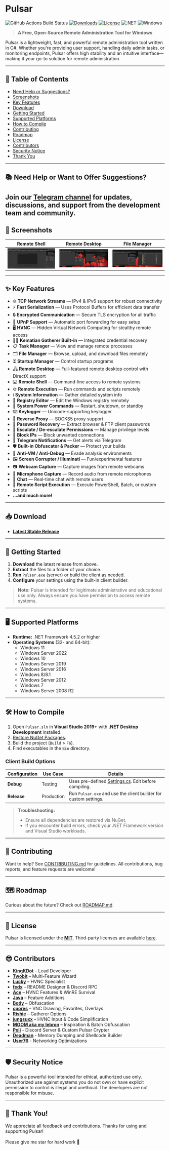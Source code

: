 # Pulsar

![GitHub Actions Build Status](https://img.shields.io/github/actions/workflow/status/Quasar-Continuation/Pulsar-Lite/auto-build.yml)
[![Downloads](https://img.shields.io/github/downloads/Quasar-Continuation/Pulsar-Lite/total.svg)](https://github.com/Quasar-Continuation/Pulsar-Lite/releases)
[![License](https://img.shields.io/github/license/Quasar-Continuation/Pulsar-Lite.svg)](LICENSE)
![.NET](https://img.shields.io/badge/.NET-4.7.2%2B-blue)
![Windows](https://img.shields.io/badge/OS-Windows-blue)

> **A Free, Open-Source Remote Administration Tool for Windows**

Pulsar is a lightweight, fast, and powerful remote administration tool written in C#. Whether you're providing user support, handling daily admin tasks, or monitoring endpoints, Pulsar offers high stability and an intuitive interface—making it your go-to solution for remote administration.

---

## 📖 Table of Contents
- [Need Help or Suggestions?](#-need-help-or-want-to-offer-suggestions)
- [Screenshots](#-screenshots)
- [Key Features](#-key-features)
- [Download](#-download)
- [Getting Started](#-getting-started)
- [Supported Platforms](#-supported-platforms)
- [How to Compile](#-how-to-compile)
- [Contributing](#-contributing)
- [Roadmap](#-roadmap)
- [License](#-license)
- [Contributors](#-contributors)
- [Security Notice](#-security-notice)
- [Thank You](#-thank-you)

---

## 📚 Need Help or Want to Offer Suggestions?

Join our [Telegram channel](https://t.me/SomaliDevs) for updates, discussions, and support from the development team and community.
---

## 📸 Screenshots

| **Remote Shell**                  | **Remote Desktop**                | **File Manager**                  |
|-----------------------------------|-----------------------------------|-----------------------------------|
| ![Remote Shell](Images/remote_shell.png) | ![Remote Desktop](Images/remote_desktop.png) | ![File Manager](Images/file_manager.png) |

---

## ✨ Key Features

- 🌐 **TCP Network Streams** — IPv4 & IPv6 support for robust connectivity
- ⚡ **Fast Serialization** — Uses Protocol Buffers for efficient data transfer
- 🔒 **Encrypted Communication** — Secure TLS encryption for all traffic
- 📡 **UPnP Support** — Automatic port forwarding for easy setup
- 🖥️ **HVNC** — Hidden Virtual Network Computing for stealthy remote access
- 🕵️‍♂️ **Kematian Gatherer Built-in** — Integrated credential recovery
- 📋 **Task Manager** — View and manage remote processes
- 🗂️ **File Manager** — Browse, upload, and download files remotely
- ⏳ **Startup Manager** — Control startup programs
- 🖧 **Remote Desktop** — Full-featured remote desktop control with DirectX support
- 💻 **Remote Shell** — Command-line access to remote systems
- ⚙️ **Remote Execution** — Run commands and scripts remotely
- ℹ️ **System Information** — Gather detailed system info
- 🔧 **Registry Editor** — Edit the Windows registry remotely
- 🔋 **System Power Commands** — Restart, shutdown, or standby
- ⌨️ **Keylogger** — Unicode-supporting keylogger
- 🌉 **Reverse Proxy** — SOCKS5 proxy support
- 🔑 **Password Recovery** — Extract browser & FTP client passwords
- 🔐 **Escalate / De-escalate Permissions** — Manage privilege levels
- 🚫 **Block IPs** — Block unwanted connections
- 📩 **Telegram Notifications** — Get alerts via Telegram
- 🛡️ **Built-in Obfuscator & Packer** — Protect your builds
- 🛑 **Anti-VM / Anti-Debug** — Evade analysis environments
- 🖼️ **Screen Corrupter / Illuminati** — Fun/experimental features
- 📷 **Webcam Capture** — Capture images from remote webcams
- 🎤 **Microphone Capture** — Record audio from remote microphones
- 💬 **Chat** — Real-time chat with remote users
- 📝 **Remote Script Execution** — Execute PowerShell, Batch, or custom scripts
- **…and much more!**

---

## 📥 Download

- **[Latest Stable Release](https://github.com/Quasar-Continuation/Pulsar-Lite/releases)**
<!-- - **[Latest Development Snapshot](https://ci.appveyor.com/project/MaxXor/pulsar)** -->

---

## 🚀 Getting Started

1. **Download** the latest release from above.
2. **Extract** the files to a folder of your choice.
3. **Run** `Pulsar.exe` (server) or build the client as needed.
4. **Configure** your settings using the built-in client builder.

> **Note:** Pulsar is intended for legitimate administrative and educational use only. Always ensure you have permission to access remote systems.

---

## 🖥️ Supported Platforms

- **Runtime:** .NET Framework 4.5.2 or higher
- **Operating Systems** (32- and 64-bit):
  - Windows 11
  - Windows Server 2022
  - Windows 10
  - Windows Server 2019
  - Windows Server 2016
  - Windows 8/8.1
  - Windows Server 2012
  - Windows 7
  - Windows Server 2008 R2

---

## 🛠️ How to Compile

1. Open `Pulsar.sln` in **Visual Studio 2019+** with **.NET Desktop Development** installed.
2. [Restore NuGet Packages](https://docs.microsoft.com/en-us/nuget/consume-packages/package-restore).
3. Build the project (`Build` > `F6`).
4. Find executables in the `Bin` directory.

### Client Build Options

| **Configuration** | **Use Case**    | **Details**                                                                 |
|-------------------|-----------------|-----------------------------------------------------------------------------|
| **Debug**         | Testing         | Uses pre-defined [Settings.cs](/Pulsar.Client/Config/Settings.cs). Edit before compiling. |
| **Release**       | Production      | Run `Pulsar.exe` and use the client builder for custom settings.           |

> **Troubleshooting:**
> - Ensure all dependencies are restored via NuGet.
> - If you encounter build errors, check your .NET Framework version and Visual Studio workloads.

---

## 🤝 Contributing

Want to help? See [CONTRIBUTING.md](CONTRIBUTING.md) for guidelines. All contributions, bug reports, and feature requests are welcome!

---

## 🗺️ Roadmap

Curious about the future? Check out [ROADMAP.md](ROADMAP.md).

---

## 📜 License

Pulsar is licensed under the **[MIT](LICENSE)**. Third-party licenses are available [here](Licenses).

---

## 😎 Contributors

- **[KingKDot](https://github.com/KingKDot)** – Lead Developer
- **[Twobit](https://github.com/officialtwobit)** – Multi-Feature Wizard
- **[Lucky](https://t.me/V_Lucky_V)** – HVNC Specialist
- **[fedx](https://github.com/fedx-988)** – README Designer & Discord RPC
- **[Ace](https://github.com/Knakiri)** – HVNC Features & WinRE Survival
- **[Java](https://github.com/JavaRenamed-dev)** – Feature Additions
- **[Body](https://body.sh)** – Obfuscation
- **[cpores](https://github.com/vahrervert)** – VNC Drawing, Favorites, Overlays
- **[Rishie](https://github.com/rishieissocool)** – Gatherer Options
- **[jungsuxx](https://github.com/jungsuxx)** – HVNC Input & Code Simplification
- **[MOOM aka my lebron](https://github.com/moom825/)** – Inspiration & Batch Obfuscation
- **[Poli](https://github.com/paulmaster59/)** - Discord Server & Custom Pulsar Crypter
- **[Deadman](https://github.com/DeadmanLabs)** - Memory Dumping and Shellcode Builder
- **[User76](https://github.com/user76-real)** - Networking Optimizations

---

## 🛡️ Security Notice

Pulsar is a powerful tool intended for ethical, authorized use only. Unauthorized use against systems you do not own or have explicit permission to control is illegal and unethical. The developers are not responsible for misuse.

---

## 🙏 Thank You!

We appreciate all feedback and contributions. Thanks for using and supporting Pulsar! \
\
Please give me star for hard work 🙏
